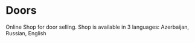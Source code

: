 # Doors
Online Shop for door selling.
Shop is available in 3 languages: Azerbaijan, Russian, English
